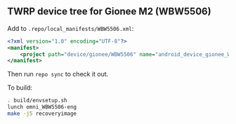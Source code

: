 ## TWRP device tree for Gionee M2 (WBW5506)

Add to `.repo/local_manifests/WBW5506.xml`:

```xml
<?xml version="1.0" encoding="UTF-8"?>
<manifest>
	<project path="device/gionee/WBW5506" name="android_device_gionee_WBW5506" remote="liquidporting" revision="android-5.1" />
</manifest>
```

Then run `repo sync` to check it out.

To build:

```sh
. build/envsetup.sh
lunch omni_WBW5506-eng
make -j5 recoveryimage
```
